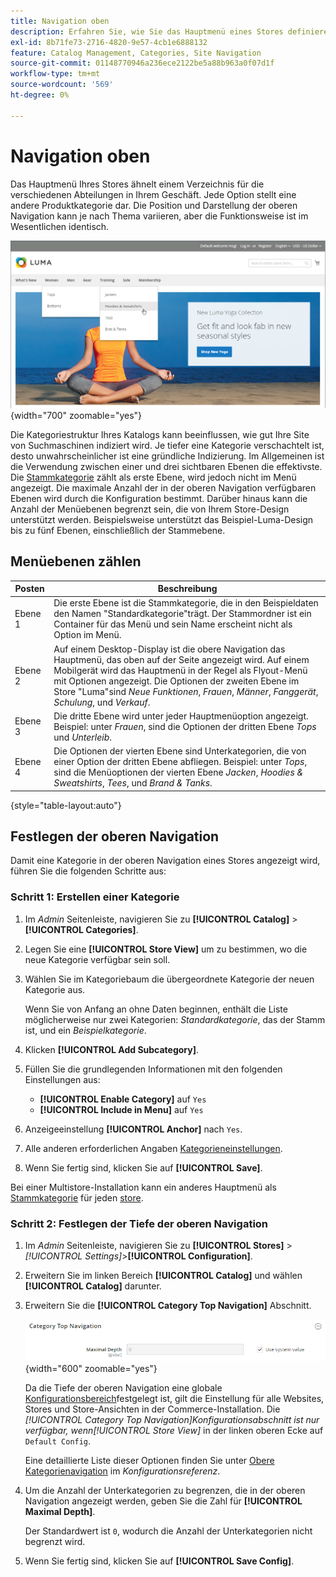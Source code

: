 ```yaml
---
title: Navigation oben
description: Erfahren Sie, wie Sie das Hauptmenü eines Stores definieren, das wie ein Verzeichnis für die verschiedenen Abteilungen funktioniert.
exl-id: 8b71fe73-2716-4820-9e57-4cb1e6888132
feature: Catalog Management, Categories, Site Navigation
source-git-commit: 01148770946a236ece2122be5a88b963a0f07d1f
workflow-type: tm+mt
source-wordcount: '569'
ht-degree: 0%

---
```


# Navigation oben

Das Hauptmenü Ihres Stores ähnelt einem Verzeichnis für die verschiedenen Abteilungen in Ihrem Geschäft. Jede Option stellt eine andere Produktkategorie dar. Die Position und Darstellung der oberen Navigation kann je nach Thema variieren, aber die Funktionsweise ist im Wesentlichen identisch.

![Obere Navigation](./assets/storefront-top-navigation.png){width="700" zoomable="yes"}

Die Kategoriestruktur Ihres Katalogs kann beeinflussen, wie gut Ihre Site von Suchmaschinen indiziert wird. Je tiefer eine Kategorie verschachtelt ist, desto unwahrscheinlicher ist eine gründliche Indizierung. Im Allgemeinen ist die Verwendung zwischen einer und drei sichtbaren Ebenen die effektivste. Die [Stammkategorie](category-root.md) zählt als erste Ebene, wird jedoch nicht im Menü angezeigt. Die maximale Anzahl der in der oberen Navigation verfügbaren Ebenen wird durch die Konfiguration bestimmt. Darüber hinaus kann die Anzahl der Menüebenen begrenzt sein, die von Ihrem Store-Design unterstützt werden. Beispielsweise unterstützt das Beispiel-Luma-Design bis zu fünf Ebenen, einschließlich der Stammebene.

## Menüebenen zählen

| Posten | Beschreibung |
|--- |--- |
| Ebene 1 | Die erste Ebene ist die Stammkategorie, die in den Beispieldaten den Namen &quot;Standardkategorie&quot;trägt. Der Stammordner ist ein Container für das Menü und sein Name erscheint nicht als Option im Menü. |
| Ebene 2 | Auf einem Desktop-Display ist die obere Navigation das Hauptmenü, das oben auf der Seite angezeigt wird. Auf einem Mobilgerät wird das Hauptmenü in der Regel als Flyout-Menü mit Optionen angezeigt. Die Optionen der zweiten Ebene im Store &quot;Luma&quot;sind _Neue Funktionen_, _Frauen_, _Männer_, _Fanggerät_, _Schulung_, und _Verkauf_. |
| Ebene 3 | Die dritte Ebene wird unter jeder Hauptmenüoption angezeigt. Beispiel: unter _Frauen_, sind die Optionen der dritten Ebene _Tops_ und _Unterleib_. |
| Ebene 4 | Die Optionen der vierten Ebene sind Unterkategorien, die von einer Option der dritten Ebene abfliegen. Beispiel: unter _Tops_, sind die Menüoptionen der vierten Ebene _Jacken_, _Hoodies &amp; Sweatshirts_, _Tees_, und _Brand &amp; Tanks_. |

{style="table-layout:auto"}

## Festlegen der oberen Navigation

Damit eine Kategorie in der oberen Navigation eines Stores angezeigt wird, führen Sie die folgenden Schritte aus:

### Schritt 1: Erstellen einer Kategorie

1. Im _Admin_ Seitenleiste, navigieren Sie zu **[!UICONTROL Catalog]** > **[!UICONTROL Categories]**.

1. Legen Sie eine **[!UICONTROL Store View]** um zu bestimmen, wo die neue Kategorie verfügbar sein soll.

1. Wählen Sie im Kategoriebaum die übergeordnete Kategorie der neuen Kategorie aus.

   Wenn Sie von Anfang an ohne Daten beginnen, enthält die Liste möglicherweise nur zwei Kategorien: _Standardkategorie_, das der Stamm ist, und ein _Beispielkategorie_.

1. Klicken **[!UICONTROL Add Subcategory]**.

1. Füllen Sie die grundlegenden Informationen mit den folgenden Einstellungen aus:

   - **[!UICONTROL Enable Category]** auf `Yes`
   - **[!UICONTROL Include in Menu]** auf `Yes`

1. Anzeigeeinstellung **[!UICONTROL Anchor]** nach `Yes`.

1. Alle anderen erforderlichen Angaben [Kategorieneinstellungen](category-create.md).

1. Wenn Sie fertig sind, klicken Sie auf **[!UICONTROL Save]**.

Bei einer Multistore-Installation kann ein anderes Hauptmenü als [Stammkategorie](category-root.md) für jeden [store](../stores-purchase/stores.md#add-stores).

### Schritt 2: Festlegen der Tiefe der oberen Navigation

1. Im _Admin_ Seitenleiste, navigieren Sie zu **[!UICONTROL Stores]** > _[!UICONTROL Settings]_>**[!UICONTROL Configuration]**.

1. Erweitern Sie im linken Bereich **[!UICONTROL Catalog]** und wählen **[!UICONTROL Catalog]** darunter.

1. Erweitern Sie die **[!UICONTROL Category Top Navigation]** Abschnitt.

   ![Obere Kategorienavigation](../configuration-reference/catalog/assets/catalog-category-top-navigation.png){width="600" zoomable="yes"}

   Da die Tiefe der oberen Navigation eine globale [Konfigurationsbereich](../getting-started/websites-stores-views.md#scope-settings)festgelegt ist, gilt die Einstellung für alle Websites, Stores und Store-Ansichten in der Commerce-Installation. Die _[!UICONTROL Category Top Navigation]_Konfigurationsabschnitt ist nur verfügbar, wenn_[!UICONTROL Store View]_ in der linken oberen Ecke auf `Default Config`.

   Eine detaillierte Liste dieser Optionen finden Sie unter [Obere Kategorienavigation](../configuration-reference/catalog/catalog.md#layered-navigation) im _Konfigurationsreferenz_.

1. Um die Anzahl der Unterkategorien zu begrenzen, die in der oberen Navigation angezeigt werden, geben Sie die Zahl für **[!UICONTROL Maximal Depth]**.

   Der Standardwert ist `0`, wodurch die Anzahl der Unterkategorien nicht begrenzt wird.

1. Wenn Sie fertig sind, klicken Sie auf **[!UICONTROL Save Config]**.
